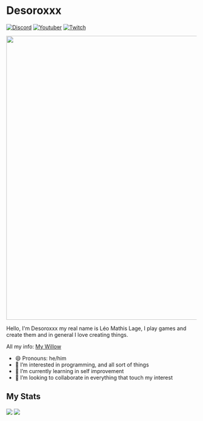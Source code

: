 # Desoroxxx

[![Discord](https://img.shields.io/discord/807316234436608020?color=586AEA&style=for-the-badge&label=Discord&logo=discord)](https://discord.gg/hKpUYx7VwS)
[![Youtuber](https://img.shields.io/youtube/channel/subscribers/UCeeXgZ9bywrjbuxg3z7jv4g?color=E44444&style=for-the-badge&logo=youtube&logoWidth=20)](https://www.youtube.com/channel/UCeeXgZ9bywrjbuxg3z7jv4g)
[![Twitch](https://img.shields.io/twitch/status/JustDesoroxxx?style=for-the-badge)](https://www.twitch.tv/justdesoroxxx)

<p align="center">
  <img src="https://user-images.githubusercontent.com/82710983/136543084-86cdb8d4-b6f3-49ba-9f7c-8b11e23463c5.png" width="750" />
<a>

Hello, I'm Desoroxxx my real name is Léo Mathis Lage, I play games and create them and in general I love creating things.

All my info: [My Willow]

- 😄 Pronouns: he/him
- 👀 I’m interested in programming, and all sort of things
- 🌱 I’m currently learning in self improvement
- 💞️ I’m looking to collaborate in everything that touch my interest

## My Stats

<a>
   <img align="center" src="https://github-readme-stats.vercel.app/api?username=JustDesoroxxx&show_icons=true&theme=github_dark&hide_border=true&count_private=true" />
</a>
<a>
   <img align="center" src="https://github-readme-stats.vercel.app/api/wakatime?username=Desoroxxx&theme=github_dark&hide_border=true" />

[My Willow]: https://wlo.link/@Desoroxxx
